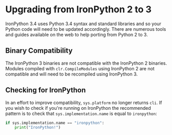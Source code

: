 # Upgrading from IronPython 2 to 3

IronPython 3.4 uses Python 3.4 syntax and standard libraries and so your Python code will need to be updated accordingly. There are numerous tools and guides available on the web to help porting from Python 2 to 3.

## Binary Compatibility

The IronPython 3 binaries are not compatible with the IronPython 2 binaries. Modules compiled with `clr.CompileModules` using IronPython 2 are not compatible and will need to be recompiled using IronPython 3.

## Checking for IronPython

In an effort to improve compatibility, `sys.platform` no longer returns `cli`. If you wish to check if you're running on IronPython the recommended pattern is to check that `sys.implementation.name` is equal to `ironpython`:

```Python
if sys.implementation.name == "ironpython":
    print("IronPython!")
```
